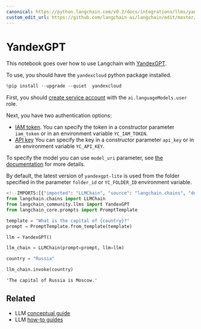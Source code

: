 ```yaml
---
canonical: https://python.langchain.com/v0.2/docs/integrations/llms/yandex/
custom_edit_url: https://github.com/langchain-ai/langchain/edit/master/docs/docs/integrations/llms/yandex.ipynb
---
```


# YandexGPT

This notebook goes over how to use Langchain with [YandexGPT](https://cloud.yandex.com/en/services/yandexgpt).

To use, you should have the `yandexcloud` python package installed.

```python
%pip install --upgrade --quiet  yandexcloud
```

First, you should [create service account](https://cloud.yandex.com/en/docs/iam/operations/sa/create) with the `ai.languageModels.user` role.

Next, you have two authentication options:
- [IAM token](https://cloud.yandex.com/en/docs/iam/operations/iam-token/create-for-sa).
You can specify the token in a constructor parameter `iam_token` or in an environment variable `YC_IAM_TOKEN`.
- [API key](https://cloud.yandex.com/en/docs/iam/operations/api-key/create)
You can specify the key in a constructor parameter `api_key` or in an environment variable `YC_API_KEY`.

To specify the model you can use `model_uri` parameter, see [the documentation](https://cloud.yandex.com/en/docs/yandexgpt/concepts/models#yandexgpt-generation) for more details.

By default, the latest version of `yandexgpt-lite` is used from the folder specified in the parameter `folder_id` or `YC_FOLDER_ID` environment variable.

```python
<!--IMPORTS:[{"imported": "LLMChain", "source": "langchain.chains", "docs": "https://api.python.langchain.com/en/latest/chains/langchain.chains.llm.LLMChain.html", "title": "YandexGPT"}, {"imported": "YandexGPT", "source": "langchain_community.llms", "docs": "https://api.python.langchain.com/en/latest/llms/langchain_community.llms.yandex.YandexGPT.html", "title": "YandexGPT"}, {"imported": "PromptTemplate", "source": "langchain_core.prompts", "docs": "https://api.python.langchain.com/en/latest/prompts/langchain_core.prompts.prompt.PromptTemplate.html", "title": "YandexGPT"}]-->
from langchain.chains import LLMChain
from langchain_community.llms import YandexGPT
from langchain_core.prompts import PromptTemplate
```

```python
template = "What is the capital of {country}?"
prompt = PromptTemplate.from_template(template)
```

```python
llm = YandexGPT()
```

```python
llm_chain = LLMChain(prompt=prompt, llm=llm)
```

```python
country = "Russia"

llm_chain.invoke(country)
```

```output
'The capital of Russia is Moscow.'
```

## Related

- LLM [conceptual guide](/docs/concepts/#llms)
- LLM [how-to guides](/docs/how_to/#llms)